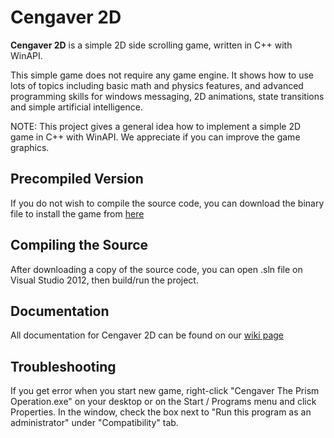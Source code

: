 # Cengaver 2D

__Cengaver 2D__ is a simple 2D side scrolling game, written in C++ with WinAPI.

This simple game does not require any game engine. It shows how to use lots of topics including basic math and physics features, and advanced programming skills for windows messaging, 2D animations, state transitions and simple artificial intelligence.

NOTE: This project gives a general idea how to implement a simple 2D game in C++ with WinAPI. We appreciate if you can improve the game graphics.

## Precompiled Version

If you do not wish to compile the source code, you can download the binary file to install the game from [here](https://github.com/evren217/Cengaver-2D/releases)

## Compiling the Source

After downloading a copy of the source code, you can open .sln file on Visual Studio 2012, then build/run the project.

## Documentation

All documentation for Cengaver 2D can be found on our [wiki page](https://github.com/evren217/Cengaver-2D/wiki)

## Troubleshooting

If you get error when you start new game, right-click "Cengaver The Prism Operation.exe" on your desktop or on the Start / Programs menu and click Properties. In the window, check the box next to "Run this program as an administrator" under "Compatibility" tab.
